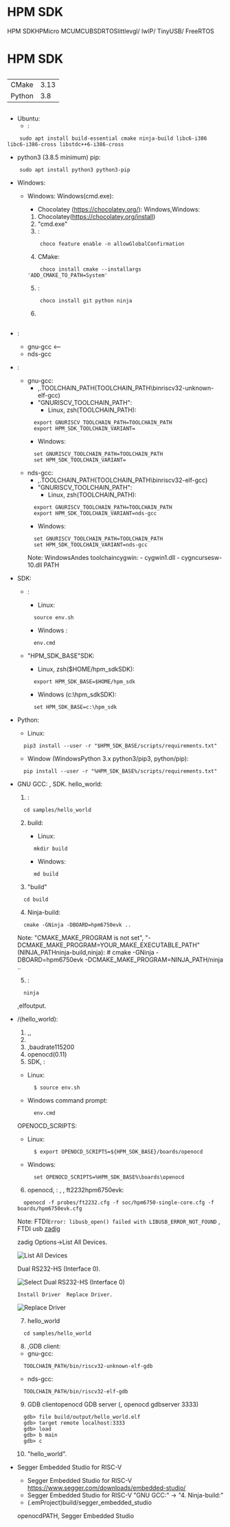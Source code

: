 # HPM SDK 
HPM SDKHPMicro MCUMCUBSDRTOSlittlevgl/ lwIP/ TinyUSB/ FreeRTOS

# HPM SDK

## 

|  |  |
|--- | --- |
| CMake | 3.13 |
| Python | 3.8 |

## 

- Ubuntu:
  - :

```shell
    sudo apt install build-essential cmake ninja-build libc6-i386 libc6-i386-cross libstdc++6-i386-cross
```

  - python3 (3.8.5 minimum) pip:

```shell
    sudo apt install python3 python3-pip
```

- Windows:
  - Windows:
  Windows(cmd.exe):
    -  Chocolatey (<https://chocolatey.org/>):
    Windows,Windows:
    1. Chocolatey(<https://chocolatey.org/install>)
    2. "cmd.exe"
    3. :

      ```Batchfile
          choco feature enable -n allowGlobalConfirmation
      ```

    4. CMake:

      ```Batchfile
          choco install cmake --installargs 'ADD_CMAKE_TO_PATH=System'
      ```

    5. :

      ```Batchfile
          choco install git python ninja
      ```

    6. 

## 

- :
  - gnu-gcc <-- 
  - nds-gcc
- :
  - gnu-gcc:
      - ,.TOOLCHAIN_PATH(TOOLCHAIN_PATH\binriscv32-unknown-elf-gcc)
      - "GNURISCV_TOOLCHAIN_PATH":
        - Linux, zsh(TOOLCHAIN_PATH):
    ```shell
      export GNURISCV_TOOLCHAIN_PATH=TOOLCHAIN_PATH
      export HPM_SDK_TOOLCHAIN_VARIANT=
    ```
    - Windows:
    ```Batchfile
      set GNURISCV_TOOLCHAIN_PATH=TOOLCHAIN_PATH
      set HPM_SDK_TOOLCHAIN_VARIANT=
    ```
  - nds-gcc:
      - ,.TOOLCHAIN_PATH(TOOLCHAIN_PATH\binriscv32-elf-gcc)
      - "GNURISCV_TOOLCHAIN_PATH":
        - Linux, zsh(TOOLCHAIN_PATH):
    ```shell
      export GNURISCV_TOOLCHAIN_PATH=TOOLCHAIN_PATH
      export HPM_SDK_TOOLCHAIN_VARIANT=nds-gcc
    ```
    - Windows:
    ```Batchfile
      set GNURISCV_TOOLCHAIN_PATH=TOOLCHAIN_PATH
      set HPM_SDK_TOOLCHAIN_VARIANT=nds-gcc
    ```
    Note: WindowsAndes toolchaincygwin:
           - cygwin1.dll
           - cygncursesw-10.dll
          PATH

- SDK:
  - :
    - Linux:

    ```shell
      source env.sh
    ```

    - Windows :

    ```Batchfile
      env.cmd
    ```

  - "HPM_SDK_BASE"SDK:
    - Linux, zsh($HOME/hpm_sdkSDK):

    ```shell
      export HPM_SDK_BASE=$HOME/hpm_sdk
    ```

    - Windows (c:\hpm_sdkSDK):
    ```Batchfile
      set HPM_SDK_BASE=c:\hpm_sdk
    ```

- Python:
  - Linux:

  ```shell
    pip3 install --user -r "$HPM_SDK_BASE/scripts/requirements.txt"
  ```

  - Window (WindowsPython 3.x  python3/pip3, python/pip):
  ```Batchfile
    pip install --user -r "%HPM_SDK_BASE%/scripts/requirements.txt"
  ```

- GNU GCC:
    , SDK.  hello_world:
    1. :

    ```shell
      cd samples/hello_world
    ```

    2. build:
       - Linux:

        ```shell
          mkdir build
        ```

       - Windows:

        ```Batchfile
          md build
        ```

    3. "build"

    ```shell
      cd build
    ```

    4. Ninja-build:

    ```shell
      cmake -GNinja -DBOARD=hpm6750evk ..
    ```

    Note: "CMAKE_MAKE_PROGRAM is not set", "-DCMAKE_MAKE_PROGRAM=YOUR_MAKE_EXECUTABLE_PATH" (NINJA_PATHninja-build,ninja):
        # cmake -GNinja -DBOARD=hpm6750evk -DCMAKE_MAKE_PROGRAM=NINJA_PATH/ninja ..

    5. :

    ```shell
      ninja
    ```

    ,elfoutput.

- /(hello_world):
    1. ,,
    2. 
    3. ,baudrate115200
    4. openocd(0.11)
    5. SDK, :
    - Linux:

      ```shell
        $ source env.sh
      ```
    - Windows command prompt:

      ```Batchfile
        env.cmd
      ```
    OPENOCD_SCRIPTS:
    - Linux:
      ``` shell
        $ export OPENOCD_SCRIPTS=${HPM_SDK_BASE}/boards/openocd

      ```
    - Windows:
      ```
        set OPENOCD_SCRIPTS=%HPM_SDK_BASE%\boards\openocd
      ```

    6. openocd, : , , ft2232hpm6750evk:

    ```shell
      openocd -f probes/ft2232.cfg -f soc/hpm6750-single-core.cfg -f boards/hpm6750evk.cfg
    ```

    Note: FTDI`Error: libusb_open() failed with LIBUSB_ERROR_NOT_FOUND` , FTDI usb [zadig](https://github.com/pbatard/libwdi/releases/download/b730/zadig-2.5.exe) 

    zadig Options->List All Devices.

    ![List All Devices](doc/images/readme/zadig_list_all_devices.png)

     Dual RS232-HS (Interface 0).

    ![Select Dual RS232-HS (Interface 0)](doc/images/readme/zadig_select_dual_rs232-hs.png)

      Install Driver  Replace Driver.

    ![Replace Driver](doc/images/readme/zadig_replace_driver.png)

    7. hello_world

    ```shell
      cd samples/hello_world
    ```

    8. ,GDB client:
    - gnu-gcc:

    ```shell
      TOOLCHAIN_PATH/bin/riscv32-unknown-elf-gdb
    ```

    - nds-gcc:

    ```shell
      TOOLCHAIN_PATH/bin/riscv32-elf-gdb
    ```

    9. GDB clientopenocd GDB server (, openocd gdbserver  3333)

    ```GDB
      gdb> file build/output/hello_world.elf
      gdb> target remote localhost:3333
      gdb> load
      gdb> b main
      gdb> c
    ```
    10. "hello_world".

- Segger Embedded Studio for RISC-V
  - Segger Embedded Studio for RISC-V  https://www.segger.com/downloads/embedded-studio/ 
  - Segger Embedded Studio for RISC-V  "GNU GCC:" -> "4. Ninja-build:" 
  - (.emProject)build/segger_embedded_studio

  openocdPATH, Segger Embedded Studio

# 